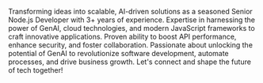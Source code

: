Transforming ideas into scalable, AI-driven solutions as a seasoned Senior Node.js Developer with 3+ years of experience. Expertise in harnessing the power of GenAI, cloud technologies, and modern JavaScript frameworks to craft innovative applications. Proven ability to boost API performance, enhance security, and foster collaboration. Passionate about unlocking the potential of GenAI to revolutionize software development, automate processes, and drive business growth. Let's connect and shape the future of tech together!
